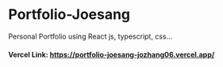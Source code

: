 # Portfolio-Joesang
Personal Portfolio using React js, typescript, css...

#### Vercel Link: https://portfolio-joesang-jozhang06.vercel.app/
